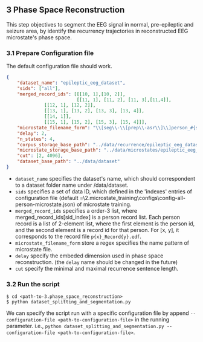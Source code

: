 ## 3 Phase Space Reconstruction
This step objectives to segment the EEG signal in normal, pre-epileptic and seizure area, by identify the recurrency trajectories in
reconstructed EEG microstate's phase space.


### 3.1 Prepare Configuration file
The default configuration file should work.
``` json
{
    "dataset_name": "epileptic_eeg_dataset",
    "sids": ["all"],
    "merged_record_ids": [[[10, 1],[10, 2]],
                          [[11, 1], [11, 2], [11, 3],[11,4]],
			  [[12, 1], [12, 2]],
			  [[13, 1], [13, 2], [13, 3], [13, 4]],
			  [[14, 1]],
			  [[15, 1], [15, 2], [15, 3], [15, 4]]],
    "microstate_filename_form": "\\[seg\\-\\[prep\\-asr\\]\\]person_#{sid}_states4_gev_.*",
    "delay": 2,
    "n_states": 4,
    "corpus_storage_base_path": "../data/recurrence/epileptic_eeg_dataset/",
    "microstate_storage_base_path": "../data/microstates/epileptic_eeg_dataset/",
    "cut": [2, 4096],
    "dataset_base_path": "../data/dataset"
}
```

+ `dataset_name` specifies the dataset's name, which should correspondent to a dataset folder name under <repository-root>/data/dataset.
+ `sids` specifies a set of data ID, which defined in the 'indexes' entries of configuration file (default =<repository-root>\2.microstate_training\configs\config-all-person-microstate.json) of microstate training.
+ `merged_record_ids` specifies a order-3 list, where merged_record_ids[sid_index] is a person record list. Each person record is a list of 2-element list, where the first element is the person id, and the second element is a record id for that person. For [x, y], it corresponds to the record file `p{x}_Record{y}.edf`.
+ `microstate_filename_form` store a regex specifies the name pattern of microstate file.
+ `delay` specify the embeded dimension used in phase space reconstruction. (the `delay` name should be changed in the future)
+ `cut` specify the minimal and maximal recurrence sentence length.

### 3.2 Run the script
```
$ cd <path-to-3.phase_space_reconstruction>
$ python dataset_splitting_and_segmentation.py 
```
We can specify the script run with a specific configuration file by append `--configuration-file <path-to-configuration-file>` in the 
running parameter. i.e., `python dataset_splitting_and_segmentation.py --configuration-file <path-to-configuration-file>`.
